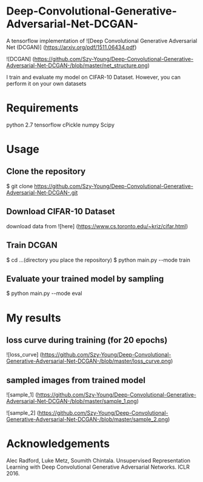 # Deep-Convolutional-Generative-Adversarial-Net-DCGAN-
A tensorflow implementation of ![Deep Convolutional Generative Adversarial Net (DCGAN)] (https://arxiv.org/pdf/1511.06434.pdf)

![DCGAN] (https://github.com/Szy-Young/Deep-Convolutional-Generative-Adversarial-Net-DCGAN-/blob/master/net_structure.png)

I train and evaluate my model on CIFAR-10 Dataset. However, you can perform it on your own datasets

# Requirements
  python 2.7
  tensorflow
  cPickle
  numpy
  Scipy
  
# Usage

## Clone the repository
$ git clone https://github.com/Szy-Young/Deep-Convolutional-Generative-Adversarial-Net-DCGAN-.git

## Download CIFAR-10 Dataset
download data from ![here] (https://www.cs.toronto.edu/~kriz/cifar.html)

## Train DCGAN 
$ cd ...(directory you place the repository)
$ python main.py --mode train

## Evaluate your trained model by sampling
$ python main.py --mode eval

# My results

## loss curve during training (for 20 epochs)
![loss_curve] (https://github.com/Szy-Young/Deep-Convolutional-Generative-Adversarial-Net-DCGAN-/blob/master/loss_curve.png)

## sampled images from trained model
![sample_1] (https://github.com/Szy-Young/Deep-Convolutional-Generative-Adversarial-Net-DCGAN-/blob/master/sample_1.png)

![sample_2] (https://github.com/Szy-Young/Deep-Convolutional-Generative-Adversarial-Net-DCGAN-/blob/master/sample_2.png)

# Acknowledgements
Alec Radford, Luke Metz, Soumith Chintala. Unsupervised Representation Learning with Deep Convolutional Generative Adversarial Networks. ICLR 2016.
